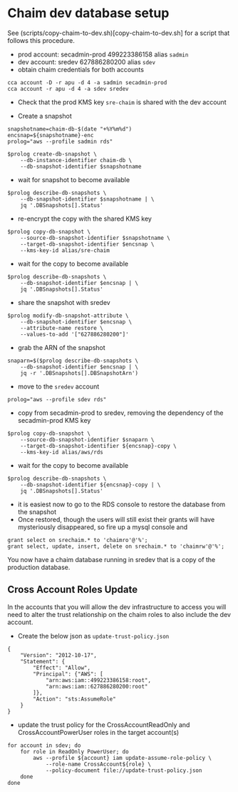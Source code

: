 # Chaim dev database setup

See (scripts/copy-chaim-to-dev.sh)[copy-chaim-to-dev.sh] for a script that
follows this procedure.


* prod account: secadmin-prod 499223386158 alias `sadmin`
* dev account: sredev 627886280200 alias `sdev`
* obtain chaim credentials for both accounts

```
cca account -D -r apu -d 4 -a sadmin secadmin-prod
cca account -r apu -d 4 -a sdev sredev
```

* Check that the prod KMS key `sre-chaim` is shared with the dev account

* Create a snapshot
```
snapshotname=chaim-db-$(date "+%Y%m%d")
encsnap=${snapshotname}-enc
prolog="aws --profile sadmin rds"

$prolog create-db-snapshot \
    --db-instance-identifier chaim-db \
    --db-snapshot-identifier $snapshotname
```

* wait for snapshot to become available

```
$prolog describe-db-snapshots \
    --db-snapshot-identifier $snapshotname | \
    jq '.DBSnapshots[].Status'
```

* re-encrypt the copy with the shared KMS key
```
$prolog copy-db-snapshot \
    --source-db-snapshot-identifier $snapshotname \
    --target-db-snapshot-identifier $encsnap \
    --kms-key-id alias/sre-chaim
```

* wait for the copy to become available
```
$prolog describe-db-snapshots \
    --db-snapshot-identifier $encsnap | \
    jq '.DBSnapshots[].Status'
```

* share the snapshot with sredev
```
$prolog modify-db-snapshot-attribute \
    --db-snapshot-identifier $encsnap \
    --attribute-name restore \
    --values-to-add '["627886280200"]'
```

* grab the ARN of the snapshot
```
snaparn=$($prolog describe-db-snapshots \
    --db-snapshot-identifier $encsnap | \
    jq -r '.DBSnapshots[].DBSnapshotArn')
```

* move to the `sredev` account
```
prolog="aws --profile sdev rds"
```

* copy from secadmin-prod to sredev, removing the dependency of the
  secadmin-prod KMS key
```
$prolog copy-db-snapshot \
    --source-db-snapshot-identifier $snaparn \
    --target-db-snapshot-identifier ${encsnap}-copy \
    --kms-key-id alias/aws/rds
```

* wait for the copy to become available
```
$prolog describe-db-snapshots \
    --db-snapshot-identifier ${encsnap}-copy | \
    jq '.DBSnapshots[].Status'
```

* it is easiest now to go to the RDS console to restore the database from
  the snapshot
* Once restored, though the users will still exist their grants will have
  mysteriously disappeared, so fire up a mysql console and
```
grant select on srechaim.* to 'chaimro'@'%';
grant select, update, insert, delete on srechaim.* to 'chaimrw'@'%';
```

You now have a chaim database running in sredev that is a copy of the
production database.


## Cross Account Roles Update
In the accounts that you will allow the dev infrastructure to access you
will need to alter the trust relationship on the chaim roles to also
include the dev account.

* Create the below json as `update-trust-policy.json`
```
{
    "Version": "2012-10-17",
    "Statement": {
        "Effect": "Allow",
        "Principal": {"AWS": [
            "arn:aws:iam::499223386158:root",
            "arn:aws:iam::627886280200:root"
        ]},
        "Action": "sts:AssumeRole"
    }
}

```

* update the trust policy for the CrossAccountReadOnly and
  CrossAccountPowerUser roles in the target account(s)
```
for account in sdev; do
    for role in ReadOnly PowerUser; do
        aws --profile ${account} iam update-assume-role-policy \
            --role-name CrossAccount${role} \
            --policy-document file://update-trust-policy.json
    done
done
```


[modeline]: # ( vim: set ft=markdown tw=74 fenc=utf-8 spell spl=en_gb mousemodel=popup: )
